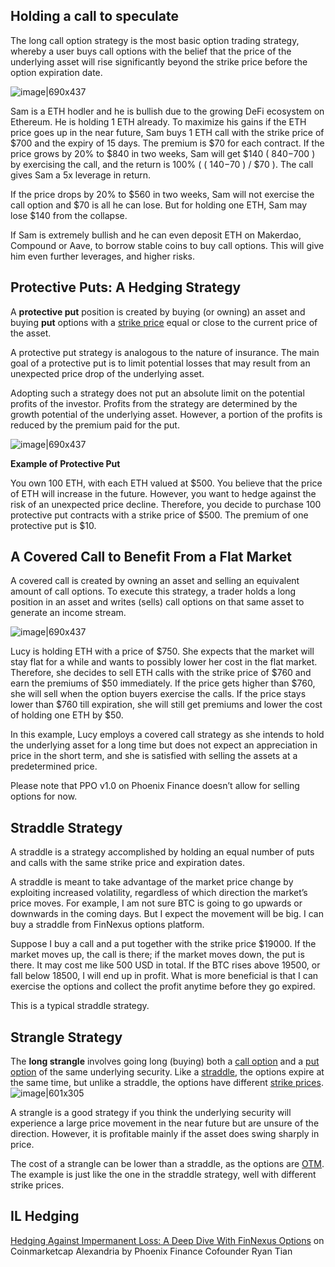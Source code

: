 ## Holding a call to speculate

The long call option strategy is the most basic option trading strategy, whereby a user buys call options with the belief that the price of the underlying asset will rise significantly beyond the strike price before the option expiration date.

![image|690x437](https://aws1.discourse-cdn.com/standard17/uploads/community12/original/1X/0bce6bc743ed0c8d30a496a7ad594c2199ebec5f.jpeg) 

Sam is a ETH hodler and he is bullish due to the growing DeFi ecosystem on Ethereum. He is holding 1 ETH already. To maximize his gains if the ETH price goes up in the near future, Sam buys 1 ETH call with the strike price of $700 and the expiry of 15 days. The premium is $70 for each contract.
If the price grows by 20% to $840 in two weeks, Sam will get $140 ( $840-$700 ) by exercising the call, and the return is 100% ( ( $140-$70 ) / $70 ). The call gives Sam a 5x leverage in return.

If the price drops by 20% to $560 in two weeks, Sam will not exercise the call option and $70 is all he can lose. But for holding one ETH, Sam may lose $140 from the collapse.

If Sam is extremely bullish and he can even deposit ETH on Makerdao, Compound or Aave, to borrow stable coins to buy call options. This will give him even further leverages, and higher risks.

## Protective Puts: A Hedging Strategy

A **protective put** position is created by buying (or owning) an asset and buying **put** options with a [strike price](https://corporatefinanceinstitute.com/resources/knowledge/trading-investing/strike-price/) equal or close to the current price of the asset. 

A protective put strategy is analogous to the nature of insurance. The main goal of a protective put is to limit potential losses that may result from an unexpected price drop of the underlying asset.

Adopting such a strategy does not put an absolute limit on the potential profits of the investor. Profits from the strategy are determined by the growth potential of the underlying asset. However, a portion of the profits is reduced by the premium paid for the put.

![image|690x437](https://aws1.discourse-cdn.com/standard17/uploads/community12/original/1X/2958cb8fb0e32b2ffb508249f3456f3faa1652b7.jpeg) 

**Example of Protective Put**

You own 100 ETH, with each ETH valued at $500. You believe that the price of ETH will increase in the future. However, you want to hedge against the risk of an unexpected price decline. Therefore, you decide to purchase 100 protective put contracts with a strike price of $500. The premium of one protective put is $10.

## A Covered Call to Benefit From a Flat Market

A covered call is created by owning an asset and selling an equivalent amount of call options. To execute this strategy, a trader holds a long position in an asset and writes (sells) call options on that same asset to generate an income stream.

![image|690x437](https://aws1.discourse-cdn.com/standard17/uploads/community12/optimized/1X/9e53e3ba617863002bb971e12f725c8658ddb441_2_1035x655.jpeg) 

Lucy is holding ETH with a price of $750. She expects that the market will stay flat for a while and wants to possibly lower her cost in the flat market. Therefore, she decides to sell ETH calls with the strike price of $760 and earn the premiums of $50 immediately.
If the price gets higher than $760, she will sell when the option buyers exercise the calls. If the price stays lower than $760 till expiration, she will still get premiums and lower the cost of holding one ETH by $50.

In this example, Lucy employs a covered call strategy as she intends to hold the underlying asset for a long time but does not expect an appreciation in price in the short term, and she is satisfied with selling the assets at a predetermined price.

Please note that PPO v1.0 on Phoenix Finance doesn’t allow for selling options for now.

## Straddle Strategy

A straddle is a strategy accomplished by holding an equal number of puts and calls with the same strike price and expiration dates.

A straddle is meant to take advantage of the market price change by exploiting increased volatility, regardless of which direction the market’s price moves.
For example, I am not sure BTC is going to go upwards or downwards in the coming days. But I expect the movement will be big. I can buy a straddle from FinNexus options platform.

Suppose I buy a call and a put together with the strike price $19000. If the market moves up, the call is there; if the market moves down, the put is there. It may cost me like 500 USD in total. If the BTC rises above 19500, or fall below 18500, I will end up in profit.
What is more beneficial is that I can exercise the options and collect the profit anytime before they go expired.

This is a typical straddle strategy.

## Strangle Strategy
The **long strangle** involves going long (buying) both a [call option](https://en.wikipedia.org/wiki/Call_option) and a [put option](https://en.wikipedia.org/wiki/Put_option) of the same underlying security. Like a [straddle](https://en.wikipedia.org/wiki/Straddle), the options expire at the same time, but unlike a straddle, the options have different [strike prices](https://en.wikipedia.org/wiki/Strike_price).
![image|601x305](https://aws1.discourse-cdn.com/standard17/uploads/community12/original/1X/e6c44ffaa78cc4012afff1b0e1ebb327f51be4f6.png)  

A strangle is a good strategy if you think the underlying security will experience a large price movement in the near future but are unsure of the direction. However, it is profitable mainly if the asset does swing sharply in price.

The cost of a strangle can be lower than a straddle, as the options are [OTM](https://www.investopedia.com/terms/o/outofthemoney.asp).
The example is just like the one in the straddle strategy, well with different strike prices.

## IL Hedging

[Hedging Against Impermanent Loss: A Deep Dive With FinNexus Options](https://coinmarketcap.com/alexandria/article/hedging-against-impermanent-loss-a-deep-dive-with-finnexus-options) on Coinmarketcap Alexandria by Phoenix Finance Cofounder Ryan Tian

